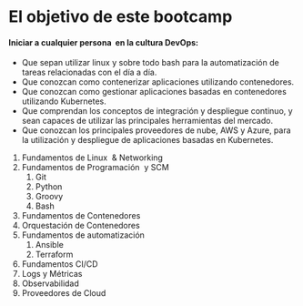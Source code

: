 # El objetivo de este bootcamp

#### Iniciar a cualquier persona  en la cultura DevOps:

* Que sepan utilizar linux y sobre todo bash para la automatización de tareas relacionadas con el día a día.
* Que conozcan como contenerizar aplicaciones utilizando contenedores.
* Que conozcan como gestionar aplicaciones basadas en contenedores utilizando Kubernetes.
* Que comprendan los conceptos de integración y despliegue continuo, y sean capaces de utilizar las principales herramientas del mercado.
* Que conozcan los principales proveedores de nube, AWS y Azure, para la utilización y despliegue de aplicaciones basadas en Kubernetes.

1. Fundamentos de Linux  & Networking
2. Fundamentos de Programación  y SCM
    1. Git
    2. Python
    3. Groovy
    4. Bash
3. Fundamentos de Contenedores
4. Orquestación de Contenedores
5. Fundamentos de automatización
    1. Ansible
    2. Terraform
6. Fundamentos CI/CD
7. Logs y Métricas
8. Observabilidad
9. Proveedores de Cloud